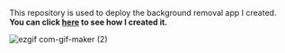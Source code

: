 This repository is used to deploy the background removal app I created.
**You can click [here](https://github.com/javiergarciamolina/selfie-background-removal) to see how I created it.**

![ezgif com-gif-maker (2)](https://user-images.githubusercontent.com/70718425/107150769-d453bf80-695f-11eb-967c-6b089e5d8c84.gif)

